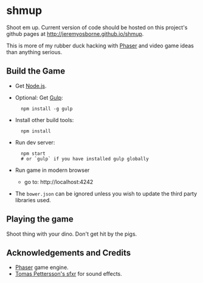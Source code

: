 # shmup

Shoot em up. Current version of code should be hosted on this project's github pages at http://jeremyosborne.github.io/shmup.

This is more of my rubber duck hacking with [Phaser](http://phaser.io) and video game ideas than anything serious.



## Build the Game

* Get [Node.js](http://nodejs.org/download/).

* Optional: Get [Gulp](http://gruntjs.com/getting-started):

        npm install -g gulp

* Install other build tools:

        npm install

* Run dev server:

        npm start
        # or `gulp` if you have installed gulp globally

* Run game in modern browser
    * go to: http://localhost:4242

* The `bower.json` can be ignored unless you wish to update the third party libraries used.



## Playing the game

Shoot thing with your dino. Don't get hit by the pigs.



## Acknowledgements and Credits

* [Phaser](http://phaser.io) game engine.
* [Tomas Pettersson's sfxr](http://www.drpetter.se/project_sfxr.html) for sound effects.

